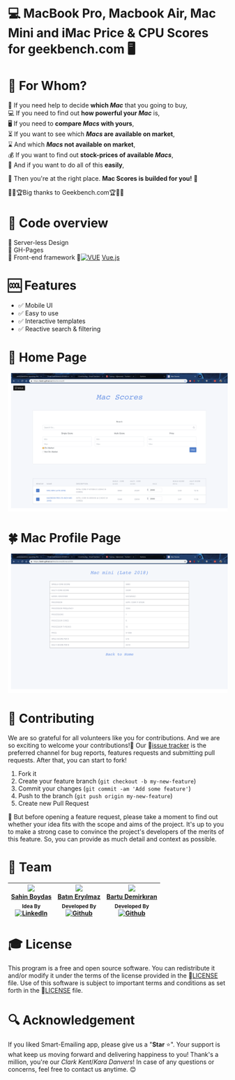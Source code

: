 # 💻 MacBook Pro, Macbook Air, Mac Mini and iMac Price & CPU Scores for geekbench.com 🖥

# 🚻 For Whom?
 🤔 If you need help to decide **which *Mac*** that you going to buy,<br>
 💻 If you need to find out **how powerful your *Mac*** is,<br>
 🖥 If you need to **compare *Macs* with yours**,<br>
 ⏳ If you want to see which ***Macs* are available on market**,<br>
 ⌛️ And which ***Macs* not available on market**,<br>
 💰 If you want to find out **stock-prices of available *Macs***,<br>
 💯 And if you want to do all of this **easily**,<br>
 
   🎉 Then you're at the right place. **Mac Scores is builded for you!**  🎉<br>

🥇🏅🏆Big thanks to Geekbench.com🏆🏅🥇<br>

# 👀  Code overview
🎈 Server-less Design<br>
🎈 GH-Pages<br>
🎈 Front-end framework 🔗[![VUE](img/vue.ico)](https://vuejs.org/) [Vue.js](https://vuejs.org/)<br>
 
# 🆒 Features
- ✅ Mobile UI<br>
- ✅ Easy to use<br>
- ✅ Interactive templates<br>
- ✅ Reactive search & filtering<br>

# 🏡 Home Page

![HomePage](img/home.png)

  

# 🍀 Mac Profile Page
![ProfilePage](img/profile.png)


# 💝 Contributing

We are so grateful for all volunteers like you for contributions. And we are so exciting to welcome your contributions!🙏 Our 🔗[issue tracker](https://github.com/svtek/MacScores/issues) is the preferred channel for bug reports, features requests and submitting pull requests. After that, you can start to fork!

1. Fork it
2. Create your feature branch (`git checkout -b my-new-feature`)
3. Commit your changes (`git commit -am 'Add some feature'`)
4. Push to the branch (`git push origin my-new-feature`)
5. Create new Pull Request

🔎 But before opening a feature request, please take a moment to find out whether your idea fits with the scope and aims of the project. It's up to you to make a strong case to convince the project's developers of the merits of this feature. So, you can provide as much detail and context as possible.

# :muscle: Team

| [<img src="https://pbs.twimg.com/profile_images/508440350495485952/U1VH52UZ_200x200.jpeg" width="100px;"/>](https://twitter.com/sahinboydas) <br/> [Sahin Boydas](https://twitter.com/sahinboydas)<br/><sub>Idea By</sub><br/> [![LinkedIn][1.1]][1] | [<img src="https://avatars0.githubusercontent.com/u/34899913?s=460&v=4" width="100px;"/>](https://github.com/batin) <br/>[Batın Eryılmaz](https://github.com/batin)<br/><sub>Developed By</sub><br/> [![Github][2.1]][2] |  [<img src="https://avatars0.githubusercontent.com/u/4790410?s=460&v=4" width="100px;"/>](https://github.com/xBartu) <br/>[Bartu Demirkıran](https://github.com/xBartu)<br/><sub>Developed By</sub><br/> [![Github][2.1]][2] | 
| - | - | - |

[1.1]: https://www.kingsfund.org.uk/themes/custom/kingsfund/dist/img/svg/sprite-icon-linkedin.svg (linkedin icon)
[1]: https://www.linkedin.com/in/sahinboydas
[2.1]: https://i.ibb.co/MCYbxqK/Git-Hub-Mark-64px.png (github.com/batin)
[2]: http://www.github.com/batin
[3.1]: https://i.ibb.co/MCYbxqK/Git-Hub-Mark-64px.png (github.com/xbartu)
[3]: http://www.github.com/xBartu


# 🎓 License

This program is a free and open source software. You can redistribute it and/or modify it under the terms of the license provided in the 🔗[LICENSE](LICENSE) file. Use of this software is subject to important terms and conditions as set forth in the 🔗[LICENSE](LICENSE) file.

# 🔍 Acknowledgement

If you liked Smart-Emailing app, please give us a "**Star** :star:". Your support is what keep us moving forward and delivering happiness to you! Thank's a million, you're our *Clark Kent*/*Kara Danvers*! In case of any questions or concerns, feel free to contact us anytime. :blush:
